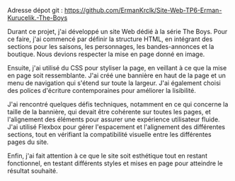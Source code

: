 Adresse dépot git : https://github.com/ErmanKrclk/Site-Web-TP6-Erman-Kurucelik.-The-Boys

Durant ce projet, j'ai développé un site Web dédié à la série The Boys. Pour ce faire, j'ai commencé par définir la structure HTML, 
en intégrant des sections pour les saisons, les personnages, les bandes-annonces et la boutique.
 Nous devions respecter la mise en page donné en image.

Ensuite, j'ai utilisé du CSS pour styliser la page, en veillant à ce que la mise en page soit ressemblante.
 J'ai créé une bannière en haut de la page et un menu de navigation qui s'étend sur toute la largeur. 
 J'ai également choisi des polices d'écriture contemporaines pour améliorer la lisibilité.

J'ai rencontré quelques défis techniques, notamment en ce qui concerne la taille de la bannière, qui devait être cohérente sur toutes les pages,
et l'alignement des éléments pour assurer une expérience utilisateur fluide. 
J'ai utilisé Flexbox pour gérer l'espacement et l'alignement des différentes sections, tout en vérifiant la compatibilité visuelle entre les différentes pages du site.

Enfin, j'ai fait attention à ce que le site soit esthétique tout en restant fonctionnel, en testant différents styles et mises en page pour atteindre le résultat souhaité.
